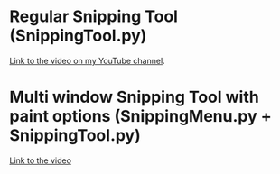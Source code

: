 # Regular Snipping Tool (SnippingTool.py)
[Link to the video on my YouTube channel](https://www.youtube.com/watch?v=e2zePSUGwaA).


# Multi window Snipping Tool with paint options (SnippingMenu.py + SnippingTool.py)
[Link to the video](https://www.youtube.com/watch?v=bfOPA8Onp3Q)
